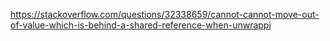 
https://stackoverflow.com/questions/32338659/cannot-cannot-move-out-of-value-which-is-behind-a-shared-reference-when-unwrappi
